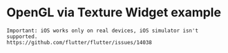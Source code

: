 # OpenGL via Texture Widget example

```
Important: iOS works only on real devices, iOS simulator isn't supported.
https://github.com/flutter/flutter/issues/14038
``` 